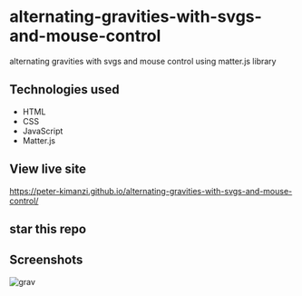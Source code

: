 # alternating-gravities-with-svgs-and-mouse-control

alternating gravities with svgs and mouse control using matter.js library

## Technologies used
* HTML
* CSS
* JavaScript
* Matter.js

## View live site

https://peter-kimanzi.github.io/alternating-gravities-with-svgs-and-mouse-control/

## star this repo

## Screenshots

![grav](https://user-images.githubusercontent.com/71552773/174957558-ed66fe99-23da-41c6-826b-7483ee749294.PNG)



